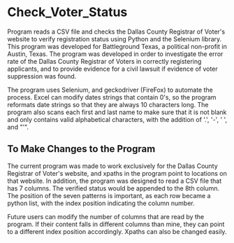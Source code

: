 # Check_Voter_Status
Program reads a CSV file and checks the Dallas County Registrar of Voter's website to verify registration status using Python and the Selenium library. This program was developed for Battleground Texas, a political non-profit in Austin, Texas. The program was developed in order to investigate the error rate of the Dallas County Registrar of Voters in correctly registering applicants, and to provide evidence for a civil lawsuit if evidence of voter suppression was found. 

The program uses Selenium, and geckodriver (FireFox) to automate the process. Excel can modify dates strings that contain 0's, so the program reformats date strings so that they are always 10 characters long. The program also scans each first and last name to make sure that it is not blank and only contains valid alphabetical characters, with the addition of '.', '-', ' ', and "'".

## To Make Changes to the Program
The current program was made to work exclusively for the Dallas County Registrar of Voter's website, and xpaths in the program point to locations on that website. In addition, the program was designed to read a CSV file that has 7 columns. The verified status would be appended to the 8th column. The position of the seven patterns is important, as each row became a python list, with the index position indicating the column number. 

Future users can modify the number of columns that are read by the program. If their content falls in different columns than mine, they can point to a different index position accordingly. Xpaths can also be changed easily.

